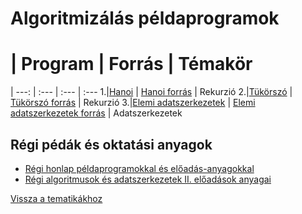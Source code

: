 # Algoritmizálás példaprogramok

# | Program | Forrás | Témakör
| ---: | :--- | :--- | :---
1.|[Hanoi](/examples/algoexamples/Hanoi.html) | [Hanoi forrás](/examples/algoexamples/Hanoi_forras.html) | Rekurzió
2.|[Tükörszó](/examples/algoexamples/Tukorszo.html) | [Tükörszó forrás](/examples/algoexamples/Tukorszo_forras.html) |  Rekurzió
3.|[Elemi adatszerkezetek](/examples/algoexamples/Adatszerk.html) | [Elemi adatszerkezetek forrás](/examples/algoexamples/Adatszerk_forras.html) | Adatszerkezetek

## Régi pédák és oktatási anyagok

- [Régi honlap példaprogramokkal és előadás-anyagokkal](http://www.inf.u-szeged.hu/~tnemeth/alg.php)
- [Régi algoritmusok és adatszerkezetek II. előadások anyagai](http://www.inf.u-szeged.hu/~tnemeth/alga2/alg2.php)

[Vissza a tematikákhoz](/subjects/#korszeru-webtechnologiak-az-oktatasban)
